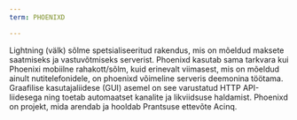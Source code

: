 ```yaml
---
term: PHOENIXD

---
```

Lightning (välk) sõlme spetsialiseeritud rakendus, mis on mõeldud maksete saatmiseks ja vastuvõtmiseks serverist. Phoenixd kasutab sama tarkvara kui Phoenixi mobiilne rahakott/sõlm, kuid erinevalt viimasest, mis on mõeldud ainult nutitelefonidele, on phoenixd võimeline serveris deemonina töötama. Graafilise kasutajaliidese (GUI) asemel on see varustatud HTTP API-liidesega ning toetab automaatset kanalite ja likviidsuse haldamist. Phoenixd on projekt, mida arendab ja hooldab Prantsuse ettevõte Acinq.